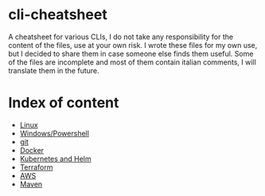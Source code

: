 # cli-cheatsheet
A cheatsheet for various CLIs, I do not take any responsibility for the content of the files, use at your own risk.
I wrote these files for my own use, but I decided to share them in case someone else finds them useful.
Some of the files are incomplete and most of them contain italian comments, I will translate them in the future.

# Index of content

- [Linux](linux.sh)
- [Windows/Powershell](windows-powershell.bat)
- [git](git.sh)
- [Docker](docker.sh)
- [Kubernetes and Helm](kubernetes.sh)
- [Terraform](/Terraform/terraform.tf)
- [AWS](aws.sh)
- [Maven](maven.sh)

